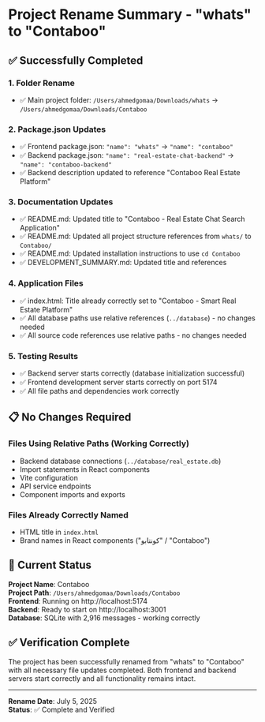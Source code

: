 # Project Rename Summary - "whats" to "Contaboo"

## ✅ Successfully Completed

### 1. **Folder Rename**
- ✅ Main project folder: `/Users/ahmedgomaa/Downloads/whats` → `/Users/ahmedgomaa/Downloads/Contaboo`

### 2. **Package.json Updates**
- ✅ Frontend package.json: `"name": "whats"` → `"name": "contaboo"`
- ✅ Backend package.json: `"name": "real-estate-chat-backend"` → `"name": "contaboo-backend"`
- ✅ Backend description updated to reference "Contaboo Real Estate Platform"

### 3. **Documentation Updates**
- ✅ README.md: Updated title to "Contaboo - Real Estate Chat Search Application"
- ✅ README.md: Updated all project structure references from `whats/` to `Contaboo/`
- ✅ README.md: Updated installation instructions to use `cd Contaboo`
- ✅ DEVELOPMENT_SUMMARY.md: Updated title and references

### 4. **Application Files**
- ✅ index.html: Title already correctly set to "Contaboo - Smart Real Estate Platform"
- ✅ All database paths use relative references (`../database`) - no changes needed
- ✅ All source code references use relative paths - no changes needed

### 5. **Testing Results**
- ✅ Backend server starts correctly (database initialization successful)
- ✅ Frontend development server starts correctly on port 5174
- ✅ All file paths and dependencies work correctly

## 📋 No Changes Required

### Files Using Relative Paths (Working Correctly)
- Backend database connections (`../database/real_estate.db`)
- Import statements in React components
- Vite configuration
- API service endpoints
- Component imports and exports

### Files Already Correctly Named
- HTML title in `index.html`
- Brand names in React components ("كونتابو" / "Contaboo")

## 🚀 Current Status

**Project Name**: Contaboo  
**Project Path**: `/Users/ahmedgomaa/Downloads/Contaboo`  
**Frontend**: Running on http://localhost:5174  
**Backend**: Ready to start on http://localhost:3001  
**Database**: SQLite with 2,916 messages - working correctly  

## ✅ Verification Complete

The project has been successfully renamed from "whats" to "Contaboo" with all necessary file updates completed. Both frontend and backend servers start correctly and all functionality remains intact.

---
**Rename Date**: July 5, 2025  
**Status**: ✅ Complete and Verified
